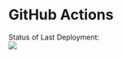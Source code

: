 # GitHub Actions


Status of Last Deployment:<br>
<img src="https://github.com/AndreyMatrosov/github-actions-part-1-basics/workflows/My-GitHubActions-Basics/badge.svg?branch=master"><br>
